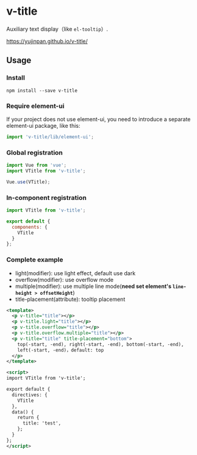 # v-title

Auxiliary text display（like `el-tooltip`）.

https://yujinpan.github.io/v-title/

## Usage

### Install

```
npm install --save v-title
```

### Require element-ui

If your project does not use element-ui,
you need to introduce a separate element-ui package, like this:

```js
import 'v-title/lib/element-ui';
```

### Global registration

```js
import Vue from 'vue';
import VTitle from 'v-title';

Vue.use(VTitle);
```

### In-component registration

```js
import VTitle from 'v-title';

export default {
  components: {
    VTitle
  }
};
```

### Complete example

- light(modifier): use light effect, default use dark
- overflow(modifier): use overflow mode
- multiple(modifier): use multiple line mode(**need set element's `line-height > offsetHeight`**)
- title-placement(attribute): tooltip placement

```xml
<template>
  <p v-title="title"></p>
  <p v-title.light="title"></p>
  <p v-title.overflow="title"></p>
  <p v-title.overflow.multiple="title"></p>
  <p v-title="title" title-placement="bottom">
    top(-start, -end), right(-start, -end), bottom(-start, -end),
    left(-start, -end)，default: top
  </p>
</template>

<script>
import VTitle from 'v-title';

export default {
  directives: {
    VTitle
  },
  data() {
    return {
      title: 'test',
    };
  }
};
</script>
```
